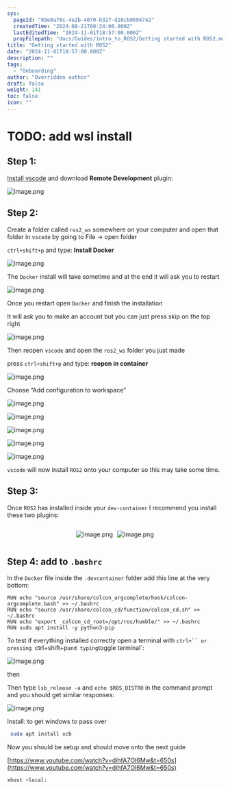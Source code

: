 ```yaml
---
sys:
  pageId: "89e0a78c-4e2b-4070-b327-d28cb0694742"
  createdTime: "2024-08-21T00:24:00.000Z"
  lastEditedTime: "2024-11-01T18:57:00.000Z"
  propFilepath: "docs/Guides/intro_to_ROS2/Getting started with ROS2.md"
title: "Getting started with ROS2"
date: "2024-11-01T18:57:00.000Z"
description: ""
tags:
  - "Onboarding"
author: "Overridden author"
draft: false
weight: 141
toc: false
icon: ""
---
```


# TODO: add wsl install

## Step 1:

[Install vscode](https://code.visualstudio.com/download) and download **Remote Development** plugin:

![image.png](https://prod-files-secure.s3.us-west-2.amazonaws.com/d518164a-d88e-44d1-a4ee-3adb3bd8bce0/efb52993-1881-4a40-b95e-6f020334f022/image.png?X-Amz-Algorithm=AWS4-HMAC-SHA256&X-Amz-Content-Sha256=UNSIGNED-PAYLOAD&X-Amz-Credential=ASIAZI2LB466ZOBY4VZH%2F20250329%2Fus-west-2%2Fs3%2Faws4_request&X-Amz-Date=20250329T032127Z&X-Amz-Expires=3600&X-Amz-Security-Token=IQoJb3JpZ2luX2VjEAAaCXVzLXdlc3QtMiJHMEUCIAFIy8d6dhQKnufAjUDV4m3sF4P9AHxeAf8aR2cuBX8EAiEAySgDhXvSsSKoJiAKV1WIui%2BksJlyqrahlZokYYQbSR0q%2FwMIaRAAGgw2Mzc0MjMxODM4MDUiDAQXa4tTZxmpMGoHHircA8u5GyRZlAs%2BRud95y73TD92TFsCRl8HqDjO%2F5OGbiqRrQWW3TASxIWo%2BVGsAeBwmhWLip0ZSE8J9tIquYLtxVii19RlmaP3NwUORXFmnHhAua3tSqA4CFpn7r%2FM6%2FBgh1EqfIPRQIZbHVEHiJLqUQOUvShac2Z8znHtFLGlbPqa4voNnrB5MGzaR3rGNig813J9KzbzPkPn%2FT8QtuIgmk9I37VhjU6eiTsVAsTwXKnnSSXCIIT3jAmsXCCSTlQfN%2FnWJy8iICOLh4c%2BUyLT3BK3fF5xGPyBKy2pLuWBUKCnWOTv6GpdjOFyp74I8rFSQDh8SK%2Bf0r0GExWP%2FaRiF2oLcd21QLAxHiD1z4IdN34dLnbaWZfGnzveXmOpohzqJIbkfSNRZ82aCPydCTgz1IoCz6bnKAQV7N98NeBLYLfKpcEhTyJmg3j1l8fyjr%2BUrDKnuwjnYe78RmS083NnUKm4LCwEODVNdA92INHt0XnMs210m5aK0dmUvfKpHTr%2BkDYePVNgIMd1fy0hhpj8SfAkHYo%2FLiwbL9hLBNQzWkXunaGcNtIoEPoqPNxoXvuGIOML8QnUv6bq8p5mPZDptX%2Fhg%2BJPkuMz7%2BNjRREleKkrJCHlzqN%2Fj3mmPp0sMODfnL8GOqUBOYlht%2BpeK7smrqvI3e5hE32S3K0%2FEVgYIuTqY7Pouu87ULQGTodW4xlm1oQmuxr3YWEoP2NyC%2BJb3TBLSf8W1nxP4Y1Ds0qmklUbJC6F6zeGKDsQMaTZEmz1zO6si9K9oRMAZqlKW2v8ia8ZegAc6fv6xlsuFFSUSMnsXcWS0plBsDhtTy7zO2TM63YTF23dLW%2FKrwsl8Mv2tlbu0SJRr%2FcdKFIx&X-Amz-Signature=99819ff2b4d19130da5138b56503109927100564ebf518f15516883076f81fe4&X-Amz-SignedHeaders=host&x-id=GetObject)

## Step 2:

Create a folder called `ros2_ws` somewhere on your computer and open that folder in `vscode` by going to File → open folder 

`ctrl+shift+p` and type: **Install Docker**

![image.png](https://prod-files-secure.s3.us-west-2.amazonaws.com/d518164a-d88e-44d1-a4ee-3adb3bd8bce0/2269dc0e-1cd5-47ff-bceb-c04ad9b2eab0/image.png?X-Amz-Algorithm=AWS4-HMAC-SHA256&X-Amz-Content-Sha256=UNSIGNED-PAYLOAD&X-Amz-Credential=ASIAZI2LB466ZOBY4VZH%2F20250329%2Fus-west-2%2Fs3%2Faws4_request&X-Amz-Date=20250329T032127Z&X-Amz-Expires=3600&X-Amz-Security-Token=IQoJb3JpZ2luX2VjEAAaCXVzLXdlc3QtMiJHMEUCIAFIy8d6dhQKnufAjUDV4m3sF4P9AHxeAf8aR2cuBX8EAiEAySgDhXvSsSKoJiAKV1WIui%2BksJlyqrahlZokYYQbSR0q%2FwMIaRAAGgw2Mzc0MjMxODM4MDUiDAQXa4tTZxmpMGoHHircA8u5GyRZlAs%2BRud95y73TD92TFsCRl8HqDjO%2F5OGbiqRrQWW3TASxIWo%2BVGsAeBwmhWLip0ZSE8J9tIquYLtxVii19RlmaP3NwUORXFmnHhAua3tSqA4CFpn7r%2FM6%2FBgh1EqfIPRQIZbHVEHiJLqUQOUvShac2Z8znHtFLGlbPqa4voNnrB5MGzaR3rGNig813J9KzbzPkPn%2FT8QtuIgmk9I37VhjU6eiTsVAsTwXKnnSSXCIIT3jAmsXCCSTlQfN%2FnWJy8iICOLh4c%2BUyLT3BK3fF5xGPyBKy2pLuWBUKCnWOTv6GpdjOFyp74I8rFSQDh8SK%2Bf0r0GExWP%2FaRiF2oLcd21QLAxHiD1z4IdN34dLnbaWZfGnzveXmOpohzqJIbkfSNRZ82aCPydCTgz1IoCz6bnKAQV7N98NeBLYLfKpcEhTyJmg3j1l8fyjr%2BUrDKnuwjnYe78RmS083NnUKm4LCwEODVNdA92INHt0XnMs210m5aK0dmUvfKpHTr%2BkDYePVNgIMd1fy0hhpj8SfAkHYo%2FLiwbL9hLBNQzWkXunaGcNtIoEPoqPNxoXvuGIOML8QnUv6bq8p5mPZDptX%2Fhg%2BJPkuMz7%2BNjRREleKkrJCHlzqN%2Fj3mmPp0sMODfnL8GOqUBOYlht%2BpeK7smrqvI3e5hE32S3K0%2FEVgYIuTqY7Pouu87ULQGTodW4xlm1oQmuxr3YWEoP2NyC%2BJb3TBLSf8W1nxP4Y1Ds0qmklUbJC6F6zeGKDsQMaTZEmz1zO6si9K9oRMAZqlKW2v8ia8ZegAc6fv6xlsuFFSUSMnsXcWS0plBsDhtTy7zO2TM63YTF23dLW%2FKrwsl8Mv2tlbu0SJRr%2FcdKFIx&X-Amz-Signature=7d8a2228449e82609a681311a3b3f6ed21b479012e2e8948e9fe84d66b8cd2be&X-Amz-SignedHeaders=host&x-id=GetObject)

The `Docker` install will take sometime and at the end it will ask you to restart

![image.png](https://prod-files-secure.s3.us-west-2.amazonaws.com/d518164a-d88e-44d1-a4ee-3adb3bd8bce0/ed233f78-be33-4b1f-b89c-9c346c0e961e/image.png?X-Amz-Algorithm=AWS4-HMAC-SHA256&X-Amz-Content-Sha256=UNSIGNED-PAYLOAD&X-Amz-Credential=ASIAZI2LB466ZOBY4VZH%2F20250329%2Fus-west-2%2Fs3%2Faws4_request&X-Amz-Date=20250329T032127Z&X-Amz-Expires=3600&X-Amz-Security-Token=IQoJb3JpZ2luX2VjEAAaCXVzLXdlc3QtMiJHMEUCIAFIy8d6dhQKnufAjUDV4m3sF4P9AHxeAf8aR2cuBX8EAiEAySgDhXvSsSKoJiAKV1WIui%2BksJlyqrahlZokYYQbSR0q%2FwMIaRAAGgw2Mzc0MjMxODM4MDUiDAQXa4tTZxmpMGoHHircA8u5GyRZlAs%2BRud95y73TD92TFsCRl8HqDjO%2F5OGbiqRrQWW3TASxIWo%2BVGsAeBwmhWLip0ZSE8J9tIquYLtxVii19RlmaP3NwUORXFmnHhAua3tSqA4CFpn7r%2FM6%2FBgh1EqfIPRQIZbHVEHiJLqUQOUvShac2Z8znHtFLGlbPqa4voNnrB5MGzaR3rGNig813J9KzbzPkPn%2FT8QtuIgmk9I37VhjU6eiTsVAsTwXKnnSSXCIIT3jAmsXCCSTlQfN%2FnWJy8iICOLh4c%2BUyLT3BK3fF5xGPyBKy2pLuWBUKCnWOTv6GpdjOFyp74I8rFSQDh8SK%2Bf0r0GExWP%2FaRiF2oLcd21QLAxHiD1z4IdN34dLnbaWZfGnzveXmOpohzqJIbkfSNRZ82aCPydCTgz1IoCz6bnKAQV7N98NeBLYLfKpcEhTyJmg3j1l8fyjr%2BUrDKnuwjnYe78RmS083NnUKm4LCwEODVNdA92INHt0XnMs210m5aK0dmUvfKpHTr%2BkDYePVNgIMd1fy0hhpj8SfAkHYo%2FLiwbL9hLBNQzWkXunaGcNtIoEPoqPNxoXvuGIOML8QnUv6bq8p5mPZDptX%2Fhg%2BJPkuMz7%2BNjRREleKkrJCHlzqN%2Fj3mmPp0sMODfnL8GOqUBOYlht%2BpeK7smrqvI3e5hE32S3K0%2FEVgYIuTqY7Pouu87ULQGTodW4xlm1oQmuxr3YWEoP2NyC%2BJb3TBLSf8W1nxP4Y1Ds0qmklUbJC6F6zeGKDsQMaTZEmz1zO6si9K9oRMAZqlKW2v8ia8ZegAc6fv6xlsuFFSUSMnsXcWS0plBsDhtTy7zO2TM63YTF23dLW%2FKrwsl8Mv2tlbu0SJRr%2FcdKFIx&X-Amz-Signature=b58a4e32cb9c7fafd6eb89af634657b524d1aa0751554ea6085b6fd9990ea6a3&X-Amz-SignedHeaders=host&x-id=GetObject)

Once you restart open `Docker` and finish the installation

It will ask you to make an account but you can just press skip on the top right

![image.png](https://prod-files-secure.s3.us-west-2.amazonaws.com/d518164a-d88e-44d1-a4ee-3adb3bd8bce0/21010ad9-1659-4fd9-9f59-9932a09b2a3d/image.png?X-Amz-Algorithm=AWS4-HMAC-SHA256&X-Amz-Content-Sha256=UNSIGNED-PAYLOAD&X-Amz-Credential=ASIAZI2LB466ZOBY4VZH%2F20250329%2Fus-west-2%2Fs3%2Faws4_request&X-Amz-Date=20250329T032127Z&X-Amz-Expires=3600&X-Amz-Security-Token=IQoJb3JpZ2luX2VjEAAaCXVzLXdlc3QtMiJHMEUCIAFIy8d6dhQKnufAjUDV4m3sF4P9AHxeAf8aR2cuBX8EAiEAySgDhXvSsSKoJiAKV1WIui%2BksJlyqrahlZokYYQbSR0q%2FwMIaRAAGgw2Mzc0MjMxODM4MDUiDAQXa4tTZxmpMGoHHircA8u5GyRZlAs%2BRud95y73TD92TFsCRl8HqDjO%2F5OGbiqRrQWW3TASxIWo%2BVGsAeBwmhWLip0ZSE8J9tIquYLtxVii19RlmaP3NwUORXFmnHhAua3tSqA4CFpn7r%2FM6%2FBgh1EqfIPRQIZbHVEHiJLqUQOUvShac2Z8znHtFLGlbPqa4voNnrB5MGzaR3rGNig813J9KzbzPkPn%2FT8QtuIgmk9I37VhjU6eiTsVAsTwXKnnSSXCIIT3jAmsXCCSTlQfN%2FnWJy8iICOLh4c%2BUyLT3BK3fF5xGPyBKy2pLuWBUKCnWOTv6GpdjOFyp74I8rFSQDh8SK%2Bf0r0GExWP%2FaRiF2oLcd21QLAxHiD1z4IdN34dLnbaWZfGnzveXmOpohzqJIbkfSNRZ82aCPydCTgz1IoCz6bnKAQV7N98NeBLYLfKpcEhTyJmg3j1l8fyjr%2BUrDKnuwjnYe78RmS083NnUKm4LCwEODVNdA92INHt0XnMs210m5aK0dmUvfKpHTr%2BkDYePVNgIMd1fy0hhpj8SfAkHYo%2FLiwbL9hLBNQzWkXunaGcNtIoEPoqPNxoXvuGIOML8QnUv6bq8p5mPZDptX%2Fhg%2BJPkuMz7%2BNjRREleKkrJCHlzqN%2Fj3mmPp0sMODfnL8GOqUBOYlht%2BpeK7smrqvI3e5hE32S3K0%2FEVgYIuTqY7Pouu87ULQGTodW4xlm1oQmuxr3YWEoP2NyC%2BJb3TBLSf8W1nxP4Y1Ds0qmklUbJC6F6zeGKDsQMaTZEmz1zO6si9K9oRMAZqlKW2v8ia8ZegAc6fv6xlsuFFSUSMnsXcWS0plBsDhtTy7zO2TM63YTF23dLW%2FKrwsl8Mv2tlbu0SJRr%2FcdKFIx&X-Amz-Signature=8381932eee9742fa3da45d4447d568a3baa5771a54458a4d8d412b337d287550&X-Amz-SignedHeaders=host&x-id=GetObject)

Then reopen `vscode` and open the `ros2_ws` folder you just made

press `ctrl+shift+p` and type: **reopen in container**

![image.png](https://prod-files-secure.s3.us-west-2.amazonaws.com/d518164a-d88e-44d1-a4ee-3adb3bd8bce0/4e93b8c2-41ad-488c-8095-c74205196118/image.png?X-Amz-Algorithm=AWS4-HMAC-SHA256&X-Amz-Content-Sha256=UNSIGNED-PAYLOAD&X-Amz-Credential=ASIAZI2LB466ZOBY4VZH%2F20250329%2Fus-west-2%2Fs3%2Faws4_request&X-Amz-Date=20250329T032127Z&X-Amz-Expires=3600&X-Amz-Security-Token=IQoJb3JpZ2luX2VjEAAaCXVzLXdlc3QtMiJHMEUCIAFIy8d6dhQKnufAjUDV4m3sF4P9AHxeAf8aR2cuBX8EAiEAySgDhXvSsSKoJiAKV1WIui%2BksJlyqrahlZokYYQbSR0q%2FwMIaRAAGgw2Mzc0MjMxODM4MDUiDAQXa4tTZxmpMGoHHircA8u5GyRZlAs%2BRud95y73TD92TFsCRl8HqDjO%2F5OGbiqRrQWW3TASxIWo%2BVGsAeBwmhWLip0ZSE8J9tIquYLtxVii19RlmaP3NwUORXFmnHhAua3tSqA4CFpn7r%2FM6%2FBgh1EqfIPRQIZbHVEHiJLqUQOUvShac2Z8znHtFLGlbPqa4voNnrB5MGzaR3rGNig813J9KzbzPkPn%2FT8QtuIgmk9I37VhjU6eiTsVAsTwXKnnSSXCIIT3jAmsXCCSTlQfN%2FnWJy8iICOLh4c%2BUyLT3BK3fF5xGPyBKy2pLuWBUKCnWOTv6GpdjOFyp74I8rFSQDh8SK%2Bf0r0GExWP%2FaRiF2oLcd21QLAxHiD1z4IdN34dLnbaWZfGnzveXmOpohzqJIbkfSNRZ82aCPydCTgz1IoCz6bnKAQV7N98NeBLYLfKpcEhTyJmg3j1l8fyjr%2BUrDKnuwjnYe78RmS083NnUKm4LCwEODVNdA92INHt0XnMs210m5aK0dmUvfKpHTr%2BkDYePVNgIMd1fy0hhpj8SfAkHYo%2FLiwbL9hLBNQzWkXunaGcNtIoEPoqPNxoXvuGIOML8QnUv6bq8p5mPZDptX%2Fhg%2BJPkuMz7%2BNjRREleKkrJCHlzqN%2Fj3mmPp0sMODfnL8GOqUBOYlht%2BpeK7smrqvI3e5hE32S3K0%2FEVgYIuTqY7Pouu87ULQGTodW4xlm1oQmuxr3YWEoP2NyC%2BJb3TBLSf8W1nxP4Y1Ds0qmklUbJC6F6zeGKDsQMaTZEmz1zO6si9K9oRMAZqlKW2v8ia8ZegAc6fv6xlsuFFSUSMnsXcWS0plBsDhtTy7zO2TM63YTF23dLW%2FKrwsl8Mv2tlbu0SJRr%2FcdKFIx&X-Amz-Signature=cfda9cd18d4a1b785453a043023451e7a52dcfa24867f9ff90e34bd543917c7c&X-Amz-SignedHeaders=host&x-id=GetObject)

Choose “Add configuration to workspace”

![image.png](https://prod-files-secure.s3.us-west-2.amazonaws.com/d518164a-d88e-44d1-a4ee-3adb3bd8bce0/9560b282-5060-4989-ba37-97e7b2c22476/image.png?X-Amz-Algorithm=AWS4-HMAC-SHA256&X-Amz-Content-Sha256=UNSIGNED-PAYLOAD&X-Amz-Credential=ASIAZI2LB466ZOBY4VZH%2F20250329%2Fus-west-2%2Fs3%2Faws4_request&X-Amz-Date=20250329T032127Z&X-Amz-Expires=3600&X-Amz-Security-Token=IQoJb3JpZ2luX2VjEAAaCXVzLXdlc3QtMiJHMEUCIAFIy8d6dhQKnufAjUDV4m3sF4P9AHxeAf8aR2cuBX8EAiEAySgDhXvSsSKoJiAKV1WIui%2BksJlyqrahlZokYYQbSR0q%2FwMIaRAAGgw2Mzc0MjMxODM4MDUiDAQXa4tTZxmpMGoHHircA8u5GyRZlAs%2BRud95y73TD92TFsCRl8HqDjO%2F5OGbiqRrQWW3TASxIWo%2BVGsAeBwmhWLip0ZSE8J9tIquYLtxVii19RlmaP3NwUORXFmnHhAua3tSqA4CFpn7r%2FM6%2FBgh1EqfIPRQIZbHVEHiJLqUQOUvShac2Z8znHtFLGlbPqa4voNnrB5MGzaR3rGNig813J9KzbzPkPn%2FT8QtuIgmk9I37VhjU6eiTsVAsTwXKnnSSXCIIT3jAmsXCCSTlQfN%2FnWJy8iICOLh4c%2BUyLT3BK3fF5xGPyBKy2pLuWBUKCnWOTv6GpdjOFyp74I8rFSQDh8SK%2Bf0r0GExWP%2FaRiF2oLcd21QLAxHiD1z4IdN34dLnbaWZfGnzveXmOpohzqJIbkfSNRZ82aCPydCTgz1IoCz6bnKAQV7N98NeBLYLfKpcEhTyJmg3j1l8fyjr%2BUrDKnuwjnYe78RmS083NnUKm4LCwEODVNdA92INHt0XnMs210m5aK0dmUvfKpHTr%2BkDYePVNgIMd1fy0hhpj8SfAkHYo%2FLiwbL9hLBNQzWkXunaGcNtIoEPoqPNxoXvuGIOML8QnUv6bq8p5mPZDptX%2Fhg%2BJPkuMz7%2BNjRREleKkrJCHlzqN%2Fj3mmPp0sMODfnL8GOqUBOYlht%2BpeK7smrqvI3e5hE32S3K0%2FEVgYIuTqY7Pouu87ULQGTodW4xlm1oQmuxr3YWEoP2NyC%2BJb3TBLSf8W1nxP4Y1Ds0qmklUbJC6F6zeGKDsQMaTZEmz1zO6si9K9oRMAZqlKW2v8ia8ZegAc6fv6xlsuFFSUSMnsXcWS0plBsDhtTy7zO2TM63YTF23dLW%2FKrwsl8Mv2tlbu0SJRr%2FcdKFIx&X-Amz-Signature=e0a8d51380ad16cbeb33a07bc50633bef8d0e935a574af462c64b6e930b5bde3&X-Amz-SignedHeaders=host&x-id=GetObject)

![image.png](https://prod-files-secure.s3.us-west-2.amazonaws.com/d518164a-d88e-44d1-a4ee-3adb3bd8bce0/2ee63f81-886b-48e8-a553-dc6e5eac99e4/image.png?X-Amz-Algorithm=AWS4-HMAC-SHA256&X-Amz-Content-Sha256=UNSIGNED-PAYLOAD&X-Amz-Credential=ASIAZI2LB466ZOBY4VZH%2F20250329%2Fus-west-2%2Fs3%2Faws4_request&X-Amz-Date=20250329T032127Z&X-Amz-Expires=3600&X-Amz-Security-Token=IQoJb3JpZ2luX2VjEAAaCXVzLXdlc3QtMiJHMEUCIAFIy8d6dhQKnufAjUDV4m3sF4P9AHxeAf8aR2cuBX8EAiEAySgDhXvSsSKoJiAKV1WIui%2BksJlyqrahlZokYYQbSR0q%2FwMIaRAAGgw2Mzc0MjMxODM4MDUiDAQXa4tTZxmpMGoHHircA8u5GyRZlAs%2BRud95y73TD92TFsCRl8HqDjO%2F5OGbiqRrQWW3TASxIWo%2BVGsAeBwmhWLip0ZSE8J9tIquYLtxVii19RlmaP3NwUORXFmnHhAua3tSqA4CFpn7r%2FM6%2FBgh1EqfIPRQIZbHVEHiJLqUQOUvShac2Z8znHtFLGlbPqa4voNnrB5MGzaR3rGNig813J9KzbzPkPn%2FT8QtuIgmk9I37VhjU6eiTsVAsTwXKnnSSXCIIT3jAmsXCCSTlQfN%2FnWJy8iICOLh4c%2BUyLT3BK3fF5xGPyBKy2pLuWBUKCnWOTv6GpdjOFyp74I8rFSQDh8SK%2Bf0r0GExWP%2FaRiF2oLcd21QLAxHiD1z4IdN34dLnbaWZfGnzveXmOpohzqJIbkfSNRZ82aCPydCTgz1IoCz6bnKAQV7N98NeBLYLfKpcEhTyJmg3j1l8fyjr%2BUrDKnuwjnYe78RmS083NnUKm4LCwEODVNdA92INHt0XnMs210m5aK0dmUvfKpHTr%2BkDYePVNgIMd1fy0hhpj8SfAkHYo%2FLiwbL9hLBNQzWkXunaGcNtIoEPoqPNxoXvuGIOML8QnUv6bq8p5mPZDptX%2Fhg%2BJPkuMz7%2BNjRREleKkrJCHlzqN%2Fj3mmPp0sMODfnL8GOqUBOYlht%2BpeK7smrqvI3e5hE32S3K0%2FEVgYIuTqY7Pouu87ULQGTodW4xlm1oQmuxr3YWEoP2NyC%2BJb3TBLSf8W1nxP4Y1Ds0qmklUbJC6F6zeGKDsQMaTZEmz1zO6si9K9oRMAZqlKW2v8ia8ZegAc6fv6xlsuFFSUSMnsXcWS0plBsDhtTy7zO2TM63YTF23dLW%2FKrwsl8Mv2tlbu0SJRr%2FcdKFIx&X-Amz-Signature=23ba52bc461d93495f43737f12ea7bde751a93d9f31d8d96c4499da4a462e5df&X-Amz-SignedHeaders=host&x-id=GetObject)

![image.png](https://prod-files-secure.s3.us-west-2.amazonaws.com/d518164a-d88e-44d1-a4ee-3adb3bd8bce0/ae1580b2-b048-407e-aed9-b584224a7a04/image.png?X-Amz-Algorithm=AWS4-HMAC-SHA256&X-Amz-Content-Sha256=UNSIGNED-PAYLOAD&X-Amz-Credential=ASIAZI2LB466ZOBY4VZH%2F20250329%2Fus-west-2%2Fs3%2Faws4_request&X-Amz-Date=20250329T032127Z&X-Amz-Expires=3600&X-Amz-Security-Token=IQoJb3JpZ2luX2VjEAAaCXVzLXdlc3QtMiJHMEUCIAFIy8d6dhQKnufAjUDV4m3sF4P9AHxeAf8aR2cuBX8EAiEAySgDhXvSsSKoJiAKV1WIui%2BksJlyqrahlZokYYQbSR0q%2FwMIaRAAGgw2Mzc0MjMxODM4MDUiDAQXa4tTZxmpMGoHHircA8u5GyRZlAs%2BRud95y73TD92TFsCRl8HqDjO%2F5OGbiqRrQWW3TASxIWo%2BVGsAeBwmhWLip0ZSE8J9tIquYLtxVii19RlmaP3NwUORXFmnHhAua3tSqA4CFpn7r%2FM6%2FBgh1EqfIPRQIZbHVEHiJLqUQOUvShac2Z8znHtFLGlbPqa4voNnrB5MGzaR3rGNig813J9KzbzPkPn%2FT8QtuIgmk9I37VhjU6eiTsVAsTwXKnnSSXCIIT3jAmsXCCSTlQfN%2FnWJy8iICOLh4c%2BUyLT3BK3fF5xGPyBKy2pLuWBUKCnWOTv6GpdjOFyp74I8rFSQDh8SK%2Bf0r0GExWP%2FaRiF2oLcd21QLAxHiD1z4IdN34dLnbaWZfGnzveXmOpohzqJIbkfSNRZ82aCPydCTgz1IoCz6bnKAQV7N98NeBLYLfKpcEhTyJmg3j1l8fyjr%2BUrDKnuwjnYe78RmS083NnUKm4LCwEODVNdA92INHt0XnMs210m5aK0dmUvfKpHTr%2BkDYePVNgIMd1fy0hhpj8SfAkHYo%2FLiwbL9hLBNQzWkXunaGcNtIoEPoqPNxoXvuGIOML8QnUv6bq8p5mPZDptX%2Fhg%2BJPkuMz7%2BNjRREleKkrJCHlzqN%2Fj3mmPp0sMODfnL8GOqUBOYlht%2BpeK7smrqvI3e5hE32S3K0%2FEVgYIuTqY7Pouu87ULQGTodW4xlm1oQmuxr3YWEoP2NyC%2BJb3TBLSf8W1nxP4Y1Ds0qmklUbJC6F6zeGKDsQMaTZEmz1zO6si9K9oRMAZqlKW2v8ia8ZegAc6fv6xlsuFFSUSMnsXcWS0plBsDhtTy7zO2TM63YTF23dLW%2FKrwsl8Mv2tlbu0SJRr%2FcdKFIx&X-Amz-Signature=d9c942578d8844c0130e5ceed6552f1f0c1d157d3b47ad679be013e92668bc96&X-Amz-SignedHeaders=host&x-id=GetObject)

![image.png](https://prod-files-secure.s3.us-west-2.amazonaws.com/d518164a-d88e-44d1-a4ee-3adb3bd8bce0/53255b28-f75e-430f-b9e3-c0ac8577e42b/image.png?X-Amz-Algorithm=AWS4-HMAC-SHA256&X-Amz-Content-Sha256=UNSIGNED-PAYLOAD&X-Amz-Credential=ASIAZI2LB466ZOBY4VZH%2F20250329%2Fus-west-2%2Fs3%2Faws4_request&X-Amz-Date=20250329T032127Z&X-Amz-Expires=3600&X-Amz-Security-Token=IQoJb3JpZ2luX2VjEAAaCXVzLXdlc3QtMiJHMEUCIAFIy8d6dhQKnufAjUDV4m3sF4P9AHxeAf8aR2cuBX8EAiEAySgDhXvSsSKoJiAKV1WIui%2BksJlyqrahlZokYYQbSR0q%2FwMIaRAAGgw2Mzc0MjMxODM4MDUiDAQXa4tTZxmpMGoHHircA8u5GyRZlAs%2BRud95y73TD92TFsCRl8HqDjO%2F5OGbiqRrQWW3TASxIWo%2BVGsAeBwmhWLip0ZSE8J9tIquYLtxVii19RlmaP3NwUORXFmnHhAua3tSqA4CFpn7r%2FM6%2FBgh1EqfIPRQIZbHVEHiJLqUQOUvShac2Z8znHtFLGlbPqa4voNnrB5MGzaR3rGNig813J9KzbzPkPn%2FT8QtuIgmk9I37VhjU6eiTsVAsTwXKnnSSXCIIT3jAmsXCCSTlQfN%2FnWJy8iICOLh4c%2BUyLT3BK3fF5xGPyBKy2pLuWBUKCnWOTv6GpdjOFyp74I8rFSQDh8SK%2Bf0r0GExWP%2FaRiF2oLcd21QLAxHiD1z4IdN34dLnbaWZfGnzveXmOpohzqJIbkfSNRZ82aCPydCTgz1IoCz6bnKAQV7N98NeBLYLfKpcEhTyJmg3j1l8fyjr%2BUrDKnuwjnYe78RmS083NnUKm4LCwEODVNdA92INHt0XnMs210m5aK0dmUvfKpHTr%2BkDYePVNgIMd1fy0hhpj8SfAkHYo%2FLiwbL9hLBNQzWkXunaGcNtIoEPoqPNxoXvuGIOML8QnUv6bq8p5mPZDptX%2Fhg%2BJPkuMz7%2BNjRREleKkrJCHlzqN%2Fj3mmPp0sMODfnL8GOqUBOYlht%2BpeK7smrqvI3e5hE32S3K0%2FEVgYIuTqY7Pouu87ULQGTodW4xlm1oQmuxr3YWEoP2NyC%2BJb3TBLSf8W1nxP4Y1Ds0qmklUbJC6F6zeGKDsQMaTZEmz1zO6si9K9oRMAZqlKW2v8ia8ZegAc6fv6xlsuFFSUSMnsXcWS0plBsDhtTy7zO2TM63YTF23dLW%2FKrwsl8Mv2tlbu0SJRr%2FcdKFIx&X-Amz-Signature=dca2ba046bf32fbc24bc209372ee18ae5f3f0b4d8d7fdb4ff88e75aa8af109e1&X-Amz-SignedHeaders=host&x-id=GetObject)

![image.png](https://prod-files-secure.s3.us-west-2.amazonaws.com/d518164a-d88e-44d1-a4ee-3adb3bd8bce0/7c562767-5af9-4ffb-97d1-327bcdf4ee00/image.png?X-Amz-Algorithm=AWS4-HMAC-SHA256&X-Amz-Content-Sha256=UNSIGNED-PAYLOAD&X-Amz-Credential=ASIAZI2LB466ZOBY4VZH%2F20250329%2Fus-west-2%2Fs3%2Faws4_request&X-Amz-Date=20250329T032127Z&X-Amz-Expires=3600&X-Amz-Security-Token=IQoJb3JpZ2luX2VjEAAaCXVzLXdlc3QtMiJHMEUCIAFIy8d6dhQKnufAjUDV4m3sF4P9AHxeAf8aR2cuBX8EAiEAySgDhXvSsSKoJiAKV1WIui%2BksJlyqrahlZokYYQbSR0q%2FwMIaRAAGgw2Mzc0MjMxODM4MDUiDAQXa4tTZxmpMGoHHircA8u5GyRZlAs%2BRud95y73TD92TFsCRl8HqDjO%2F5OGbiqRrQWW3TASxIWo%2BVGsAeBwmhWLip0ZSE8J9tIquYLtxVii19RlmaP3NwUORXFmnHhAua3tSqA4CFpn7r%2FM6%2FBgh1EqfIPRQIZbHVEHiJLqUQOUvShac2Z8znHtFLGlbPqa4voNnrB5MGzaR3rGNig813J9KzbzPkPn%2FT8QtuIgmk9I37VhjU6eiTsVAsTwXKnnSSXCIIT3jAmsXCCSTlQfN%2FnWJy8iICOLh4c%2BUyLT3BK3fF5xGPyBKy2pLuWBUKCnWOTv6GpdjOFyp74I8rFSQDh8SK%2Bf0r0GExWP%2FaRiF2oLcd21QLAxHiD1z4IdN34dLnbaWZfGnzveXmOpohzqJIbkfSNRZ82aCPydCTgz1IoCz6bnKAQV7N98NeBLYLfKpcEhTyJmg3j1l8fyjr%2BUrDKnuwjnYe78RmS083NnUKm4LCwEODVNdA92INHt0XnMs210m5aK0dmUvfKpHTr%2BkDYePVNgIMd1fy0hhpj8SfAkHYo%2FLiwbL9hLBNQzWkXunaGcNtIoEPoqPNxoXvuGIOML8QnUv6bq8p5mPZDptX%2Fhg%2BJPkuMz7%2BNjRREleKkrJCHlzqN%2Fj3mmPp0sMODfnL8GOqUBOYlht%2BpeK7smrqvI3e5hE32S3K0%2FEVgYIuTqY7Pouu87ULQGTodW4xlm1oQmuxr3YWEoP2NyC%2BJb3TBLSf8W1nxP4Y1Ds0qmklUbJC6F6zeGKDsQMaTZEmz1zO6si9K9oRMAZqlKW2v8ia8ZegAc6fv6xlsuFFSUSMnsXcWS0plBsDhtTy7zO2TM63YTF23dLW%2FKrwsl8Mv2tlbu0SJRr%2FcdKFIx&X-Amz-Signature=4e225a13b9e958a6559b4aeae7bb71320b38f957757f40faba39c6e62d729e2c&X-Amz-SignedHeaders=host&x-id=GetObject)

`vscode` will now install `ROS2` onto your computer so this may take some time.

## Step 3:

Once `ROS2` has installed inside your `dev-container` I recommend you install these two plugins:

<div style="display: flex;flex-direction: row; column-gap:10px; max-width: 630px;justify-content: center;">
<div>

![image.png](https://prod-files-secure.s3.us-west-2.amazonaws.com/d518164a-d88e-44d1-a4ee-3adb3bd8bce0/3fc3d550-5a54-4ba1-ba6b-faa01cdb7369/image.png?X-Amz-Algorithm=AWS4-HMAC-SHA256&X-Amz-Content-Sha256=UNSIGNED-PAYLOAD&X-Amz-Credential=ASIAZI2LB466YOVF4VXZ%2F20250329%2Fus-west-2%2Fs3%2Faws4_request&X-Amz-Date=20250329T032129Z&X-Amz-Expires=3600&X-Amz-Security-Token=IQoJb3JpZ2luX2VjEAAaCXVzLXdlc3QtMiJGMEQCIH9H9ZvYbTP5MBH5MMNwvfyosyzU987omAGigicETyR%2BAiBwuwjsz5CxrQ1f43lr4i74U4UT8Brt2aKQr5mvB2OqwCr%2FAwhoEAAaDDYzNzQyMzE4MzgwNSIMwxj9eXPK2l%2BFQNCOKtwDu1b11AKNR3xwNQxhkWspm2y3KDmUeugdxPqHmY3zN8EQ0Ohj5N1iyli3i%2BDe%2BXJ%2FaNTL9ssNwhHO5x2wEYuTUy7Z3M6ATngBVz7hVZ23IzKi9BaAtiXjBQUDjL4vcviVfs6CZPmBkM%2B1fTtsy3YgrWBCd3qNHdA2ziWfheO8oTvRS%2B1RpKzXZsjUalRAXSpvXmZ43xL4HUWpasxJMqZTfqMkvIANFLT3Rwm48uWaAsIZUP1Iig4wFHy7X5rd7DaXyc1dHhnQnCRA%2FJkKm6tQ1Z8%2FOEaTbp%2FcCgCJP4np4CQUYqtP4oJv8iIpWm7yvTrdG%2FUkt10XrenCjZlrX9Ch3n9QEVLk6KNM4VNXAqCwpHsPsNxZ6Kt9y7rARHZN4xsbfjbqK8EoM%2FQnpKNC8%2Bdgra79WXt7rRyP8j6k%2F%2FD3OAXsGa%2BDfqXTHWxCY%2BqJzSonVu37H4OxawBXNSk7yp%2BvA%2FzEyrqIoBie4kHNK3Br9zCsyCD2dPBJb1YnewTgKperaKgsM17Z9VcYrHnLfpqKv8rVhFX6MlD2s27fO5UDwd4E6C0Sud2sqc6Y3CuooJFKQTERI4e7JN%2BymKqMRQgxc3t%2FIEM4VTxRrYVvJGdxYvSGaGfkqk48nI5CG%2FYw9d6cvwY6pgFOXZMB4%2FD0WowUxO%2FTMdMY5hVh9xvJJKw0Bkw2Fcxs%2BC7Bsm4MBjA0hDEPu%2FZ%2FNLHSU2FjTn7uV0SpUei8mtViwdTxsFLXf2MAbd%2B66dpVx0UZEhpoDjkYG4D0Sr%2BNTC5AdNyW%2BACIV%2Fp%2BpxotG0cw8HSsQo3FVb0wvBUNF1309r0Y6Cw7feu5naV3k7lIG0SPrjM%2FcUgpj03ScmkccdPb1AkpqNMl&X-Amz-Signature=0df1888b9aca53e4a8d5c4b6fb7a2d0ef6be270b84e4c80885b4e29e45a7d597&X-Amz-SignedHeaders=host&x-id=GetObject)

</div>
<div>

![image.png](https://prod-files-secure.s3.us-west-2.amazonaws.com/d518164a-d88e-44d1-a4ee-3adb3bd8bce0/d994cc66-13c2-4093-a5a3-f84cf4601a82/image.png?X-Amz-Algorithm=AWS4-HMAC-SHA256&X-Amz-Content-Sha256=UNSIGNED-PAYLOAD&X-Amz-Credential=ASIAZI2LB466Q75ZEUGS%2F20250329%2Fus-west-2%2Fs3%2Faws4_request&X-Amz-Date=20250329T032129Z&X-Amz-Expires=3600&X-Amz-Security-Token=IQoJb3JpZ2luX2VjEAAaCXVzLXdlc3QtMiJHMEUCIAbYMwwc%2BJsMHp5l51cuRZ1FGW9RYr5hWPBCXuDCtJrUAiEA0vdcVQl1zeW51gzsH8RUwO1LlDLyIoqjUBgaTwcGLocq%2FwMIaRAAGgw2Mzc0MjMxODM4MDUiDGSwRpMKroTYpUPFaircAyCTe947Cjv%2Br%2BzZIG2XdnHpq1i10Iz0PnGDB9unhrd4W8QztnIaDjs%2FHztL4cyItHjcd87UEJajPbpo%2BAF0xglVyuR7LDGoQsKmk12BTs0UhmZUwxCqGdZQdil9bE9XBO9qWFD89Hf%2Boho1uBO2mhJhCM73X4T2BYIFgwyz%2F5%2FykEfk%2Bvl5tsVVqwoVvXg1yAWdA%2BLgnjkd8ddYM8trSYFPZvIZmMe3Zkxb25Hzig2tJXwg5oCcGlyrd4VyrYiFB%2B1ZRUMNVYFwC9KzmYJNGOMl47eD3zggZ%2FM31pzZgATH0otqqrIodDS31i9qc%2FhqMCL63KTgASd%2FfnrmUwqZ1oD%2FbXnv%2BuMODnZoTd1iNh4pnRG8ev2XIM2a5K9LZ73ZhSl%2BqqG6Ho%2Bbh7VYufQcJWR4MrvxdKsyeBhEz5SdgW%2Byncq6MNsNSCqghJVd2dhWKLsP%2BgZOBwUTHDz04fE95gasjzi8YlZJZbIGvQ0e3e3EOYbmO05FYOKpx1ne8peMTclnsZHLibziAFXol4WRzmxfNWx5srSD02cKQYJ5GUFJi%2BoYLWUgZv%2B6IDZAXragq2371RmLmMgtIL8yjeeTfOf3EZ3TK58%2FsK%2BCPOBknFIsXo84%2FhcqpgIlnqAPMM7fnL8GOqUBU0t32gNVmaxcSc5Fj%2BeSDeTFv9hBqlPOih602pmYRVA5gQfaUjG094rk4LPgHwLLlU4qW4a%2F0%2Bckq2njbRsLkEmX9FYF1kN%2F5K962VKOoofqvhZ%2Bh29qQ9MZoqnehxf380OnQhv2gcRD1XxNWAZNc3ij%2B5YTIg1xJiZ%2Bw51s3DaE53i5KsQ3tms%2BUZyWhUbkiaRAcPziX%2B08%2B8aW1ugjp%2FkekxXt&X-Amz-Signature=ccecf40dbed1bf3a29971979de55145deab6dba5a5e9873fec04cc5a6a94b121&X-Amz-SignedHeaders=host&x-id=GetObject)

</div>
</div>

## Step 4: add to `.bashrc`

In the `Docker` file inside the `.devcontainer` folder add this line at the very bottom: 

```docker
RUN echo "source /usr/share/colcon_argcomplete/hook/colcon-argcomplete.bash" >> ~/.bashrc
RUN echo "source /usr/share/colcon_cd/function/colcon_cd.sh" >> ~/.bashrc
RUN echo "export _colcon_cd_root=/opt/ros/humble/" >> ~/.bashrc
RUN sudo apt install -y python3-pip 
```

To test if everything installed correctly open a terminal with `ctrl+`` or pressing `ctrl+shift+p` and typing `toggle terminal`:

![image.png](https://prod-files-secure.s3.us-west-2.amazonaws.com/d518164a-d88e-44d1-a4ee-3adb3bd8bce0/6a4943d8-b04e-4c02-9a58-775f3384d1a5/image.png?X-Amz-Algorithm=AWS4-HMAC-SHA256&X-Amz-Content-Sha256=UNSIGNED-PAYLOAD&X-Amz-Credential=ASIAZI2LB466ZOBY4VZH%2F20250329%2Fus-west-2%2Fs3%2Faws4_request&X-Amz-Date=20250329T032127Z&X-Amz-Expires=3600&X-Amz-Security-Token=IQoJb3JpZ2luX2VjEAAaCXVzLXdlc3QtMiJHMEUCIAFIy8d6dhQKnufAjUDV4m3sF4P9AHxeAf8aR2cuBX8EAiEAySgDhXvSsSKoJiAKV1WIui%2BksJlyqrahlZokYYQbSR0q%2FwMIaRAAGgw2Mzc0MjMxODM4MDUiDAQXa4tTZxmpMGoHHircA8u5GyRZlAs%2BRud95y73TD92TFsCRl8HqDjO%2F5OGbiqRrQWW3TASxIWo%2BVGsAeBwmhWLip0ZSE8J9tIquYLtxVii19RlmaP3NwUORXFmnHhAua3tSqA4CFpn7r%2FM6%2FBgh1EqfIPRQIZbHVEHiJLqUQOUvShac2Z8znHtFLGlbPqa4voNnrB5MGzaR3rGNig813J9KzbzPkPn%2FT8QtuIgmk9I37VhjU6eiTsVAsTwXKnnSSXCIIT3jAmsXCCSTlQfN%2FnWJy8iICOLh4c%2BUyLT3BK3fF5xGPyBKy2pLuWBUKCnWOTv6GpdjOFyp74I8rFSQDh8SK%2Bf0r0GExWP%2FaRiF2oLcd21QLAxHiD1z4IdN34dLnbaWZfGnzveXmOpohzqJIbkfSNRZ82aCPydCTgz1IoCz6bnKAQV7N98NeBLYLfKpcEhTyJmg3j1l8fyjr%2BUrDKnuwjnYe78RmS083NnUKm4LCwEODVNdA92INHt0XnMs210m5aK0dmUvfKpHTr%2BkDYePVNgIMd1fy0hhpj8SfAkHYo%2FLiwbL9hLBNQzWkXunaGcNtIoEPoqPNxoXvuGIOML8QnUv6bq8p5mPZDptX%2Fhg%2BJPkuMz7%2BNjRREleKkrJCHlzqN%2Fj3mmPp0sMODfnL8GOqUBOYlht%2BpeK7smrqvI3e5hE32S3K0%2FEVgYIuTqY7Pouu87ULQGTodW4xlm1oQmuxr3YWEoP2NyC%2BJb3TBLSf8W1nxP4Y1Ds0qmklUbJC6F6zeGKDsQMaTZEmz1zO6si9K9oRMAZqlKW2v8ia8ZegAc6fv6xlsuFFSUSMnsXcWS0plBsDhtTy7zO2TM63YTF23dLW%2FKrwsl8Mv2tlbu0SJRr%2FcdKFIx&X-Amz-Signature=69b01bb11aa0e3fd55f608a1886d71e8579048fdf4c4a20be92474e5c9682317&X-Amz-SignedHeaders=host&x-id=GetObject)

then 

Then type `lsb_release -a` and `echo $ROS_DISTRO` in the command prompt and you should get similar responses:

![image.png](https://prod-files-secure.s3.us-west-2.amazonaws.com/d518164a-d88e-44d1-a4ee-3adb3bd8bce0/3e635dec-a805-4e85-8b9e-d000e5b71a4e/image.png?X-Amz-Algorithm=AWS4-HMAC-SHA256&X-Amz-Content-Sha256=UNSIGNED-PAYLOAD&X-Amz-Credential=ASIAZI2LB466ZOBY4VZH%2F20250329%2Fus-west-2%2Fs3%2Faws4_request&X-Amz-Date=20250329T032127Z&X-Amz-Expires=3600&X-Amz-Security-Token=IQoJb3JpZ2luX2VjEAAaCXVzLXdlc3QtMiJHMEUCIAFIy8d6dhQKnufAjUDV4m3sF4P9AHxeAf8aR2cuBX8EAiEAySgDhXvSsSKoJiAKV1WIui%2BksJlyqrahlZokYYQbSR0q%2FwMIaRAAGgw2Mzc0MjMxODM4MDUiDAQXa4tTZxmpMGoHHircA8u5GyRZlAs%2BRud95y73TD92TFsCRl8HqDjO%2F5OGbiqRrQWW3TASxIWo%2BVGsAeBwmhWLip0ZSE8J9tIquYLtxVii19RlmaP3NwUORXFmnHhAua3tSqA4CFpn7r%2FM6%2FBgh1EqfIPRQIZbHVEHiJLqUQOUvShac2Z8znHtFLGlbPqa4voNnrB5MGzaR3rGNig813J9KzbzPkPn%2FT8QtuIgmk9I37VhjU6eiTsVAsTwXKnnSSXCIIT3jAmsXCCSTlQfN%2FnWJy8iICOLh4c%2BUyLT3BK3fF5xGPyBKy2pLuWBUKCnWOTv6GpdjOFyp74I8rFSQDh8SK%2Bf0r0GExWP%2FaRiF2oLcd21QLAxHiD1z4IdN34dLnbaWZfGnzveXmOpohzqJIbkfSNRZ82aCPydCTgz1IoCz6bnKAQV7N98NeBLYLfKpcEhTyJmg3j1l8fyjr%2BUrDKnuwjnYe78RmS083NnUKm4LCwEODVNdA92INHt0XnMs210m5aK0dmUvfKpHTr%2BkDYePVNgIMd1fy0hhpj8SfAkHYo%2FLiwbL9hLBNQzWkXunaGcNtIoEPoqPNxoXvuGIOML8QnUv6bq8p5mPZDptX%2Fhg%2BJPkuMz7%2BNjRREleKkrJCHlzqN%2Fj3mmPp0sMODfnL8GOqUBOYlht%2BpeK7smrqvI3e5hE32S3K0%2FEVgYIuTqY7Pouu87ULQGTodW4xlm1oQmuxr3YWEoP2NyC%2BJb3TBLSf8W1nxP4Y1Ds0qmklUbJC6F6zeGKDsQMaTZEmz1zO6si9K9oRMAZqlKW2v8ia8ZegAc6fv6xlsuFFSUSMnsXcWS0plBsDhtTy7zO2TM63YTF23dLW%2FKrwsl8Mv2tlbu0SJRr%2FcdKFIx&X-Amz-Signature=ba7a79126e8c225da838424c5e31fd6d2c02c48e90d959f3e538f1d1530673d4&X-Amz-SignedHeaders=host&x-id=GetObject)

Install:  to get windows to pass over

```bash
 sudo apt install xcb
```

Now you should be setup and should move onto the next guide 

[https://www.youtube.com/watch?v=dihfA7Ol6Mw&t=650s](https://www.youtube.com/watch?v=dihfA7Ol6Mw&t=650s)

```python
xhost +local:
```
